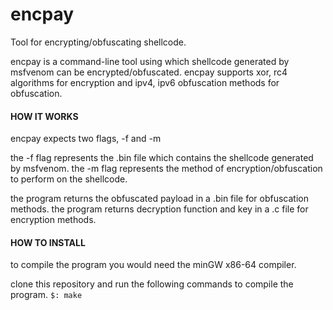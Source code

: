 # encpay
Tool for encrypting/obfuscating shellcode.

encpay is a command-line tool using which shellcode generated by msfvenom can be encrypted/obfuscated.
encpay supports xor, rc4 algorithms for encryption and ipv4, ipv6 obfuscation methods for obfuscation.

#### HOW IT WORKS ####

encpay expects two flags, -f and -m

the -f flag represents the .bin file which contains the shellcode generated by msfvenom.
the -m flag represents the method of encryption/obfuscation to perform on the shellcode.

the program returns the obfuscated payload in a .bin file for obfuscation methods.
the program returns decryption function and key in a .c file for encryption methods.

#### HOW TO INSTALL ####

to compile the program you would need the minGW x86-64 compiler.

clone this repository and run the following commands to compile the program. 
 `$: make`

